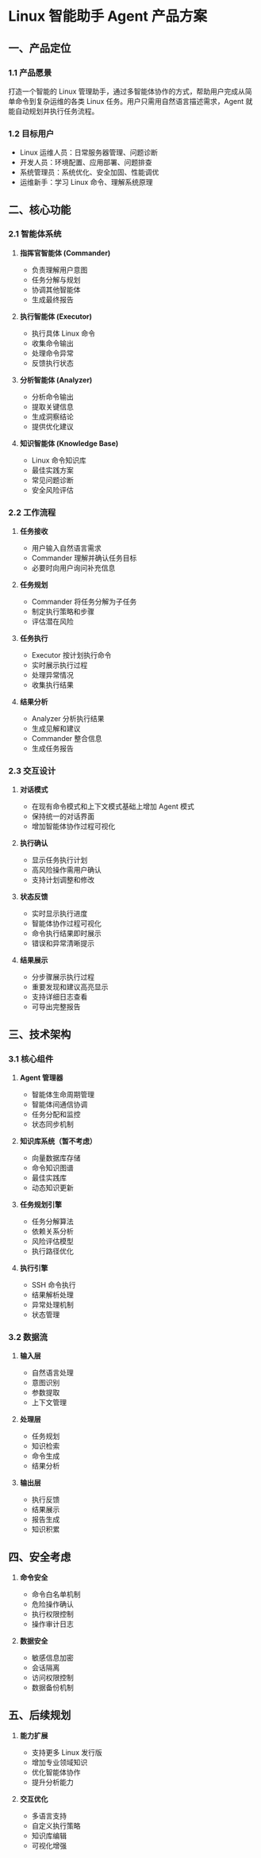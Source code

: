 # Linux 智能助手 Agent 产品方案

## 一、产品定位

### 1.1 产品愿景
打造一个智能的 Linux 管理助手，通过多智能体协作的方式，帮助用户完成从简单命令到复杂运维的各类 Linux 任务。用户只需用自然语言描述需求，Agent 就能自动规划并执行任务流程。

### 1.2 目标用户
- Linux 运维人员：日常服务器管理、问题诊断
- 开发人员：环境配置、应用部署、问题排查
- 系统管理员：系统优化、安全加固、性能调优
- 运维新手：学习 Linux 命令、理解系统原理

## 二、核心功能

### 2.1 智能体系统
1. **指挥官智能体 (Commander)**
   - 负责理解用户意图
   - 任务分解与规划
   - 协调其他智能体
   - 生成最终报告

2. **执行智能体 (Executor)**
   - 执行具体 Linux 命令
   - 收集命令输出
   - 处理命令异常
   - 反馈执行状态

3. **分析智能体 (Analyzer)**
   - 分析命令输出
   - 提取关键信息
   - 生成洞察结论
   - 提供优化建议

4. **知识智能体 (Knowledge Base)**
   - Linux 命令知识库
   - 最佳实践方案
   - 常见问题诊断
   - 安全风险评估

### 2.2 工作流程
1. **任务接收**
   - 用户输入自然语言需求
   - Commander 理解并确认任务目标
   - 必要时向用户询问补充信息

2. **任务规划**
   - Commander 将任务分解为子任务
   - 制定执行策略和步骤
   - 评估潜在风险

3. **任务执行**
   - Executor 按计划执行命令
   - 实时展示执行过程
   - 处理异常情况
   - 收集执行结果

4. **结果分析**
   - Analyzer 分析执行结果
   - 生成见解和建议
   - Commander 整合信息
   - 生成任务报告

### 2.3 交互设计
1. **对话模式**
   - 在现有命令模式和上下文模式基础上增加 Agent 模式
   - 保持统一的对话界面
   - 增加智能体协作过程可视化

2. **执行确认**
   - 显示任务执行计划
   - 高风险操作需用户确认
   - 支持计划调整和修改

3. **状态反馈**
   - 实时显示执行进度
   - 智能体协作过程可视化
   - 命令执行结果即时展示
   - 错误和异常清晰提示

4. **结果展示**
   - 分步骤展示执行过程
   - 重要发现和建议高亮显示
   - 支持详细日志查看
   - 可导出完整报告

## 三、技术架构

### 3.1 核心组件
1. **Agent 管理器**
   - 智能体生命周期管理
   - 智能体间通信协调
   - 任务分配和监控
   - 状态同步机制

2. **知识库系统（暂不考虑）**
   - 向量数据库存储
   - 命令知识图谱
   - 最佳实践库
   - 动态知识更新

3. **任务规划引擎**
   - 任务分解算法
   - 依赖关系分析
   - 风险评估模型
   - 执行路径优化

4. **执行引擎**
   - SSH 命令执行
   - 结果解析处理
   - 异常处理机制
   - 状态管理

### 3.2 数据流
1. **输入层**
   - 自然语言处理
   - 意图识别
   - 参数提取
   - 上下文管理

2. **处理层**
   - 任务规划
   - 知识检索
   - 命令生成
   - 结果分析

3. **输出层**
   - 执行反馈
   - 结果展示
   - 报告生成
   - 知识积累

## 四、安全考虑

1. **命令安全**
   - 命令白名单机制
   - 危险操作确认
   - 执行权限控制
   - 操作审计日志

2. **数据安全**
   - 敏感信息加密
   - 会话隔离
   - 访问权限控制
   - 数据备份机制

## 五、后续规划

1. **能力扩展**
   - 支持更多 Linux 发行版
   - 增加专业领域知识
   - 优化智能体协作
   - 提升分析能力

2. **交互优化**
   - 多语言支持
   - 自定义执行策略
   - 知识库编辑
   - 可视化增强 